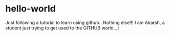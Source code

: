 # hello-world
Just following a tutorial to learn using github.. Nothing else!!!
I am Akarsh, a student just trying to get used to the GITHUB world...)
